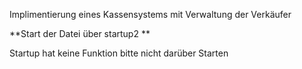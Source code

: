 Implimentierung eines Kassensystems mit Verwaltung der Verkäufer

**Start der Datei über startup2 **

Startup hat keine Funktion bitte nicht darüber Starten